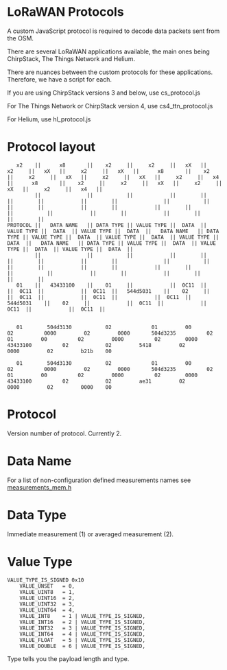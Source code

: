 LoRaWAN Protocols
============

A custom JavaScript protocol is required to decode
data packets sent from the OSM.

There are several LoRaWAN applications available,
the main ones being ChirpStack, The Things Network
and Helium.

There are nuances between the custom protocols
for these applications. Therefore, we have
a script for each.

If you are using ChirpStack versions 3 and below, use cs_protocol.js

For The Things Network or ChirpStack version 4, use cs4_ttn_protocol.js

For Helium, use hl_protocol.js


Protocol layout
===============

       x2    ||      x8       ||    x2     ||     x2     ||   xX   ||     x2     ||   xX   ||     x2     ||   xX   ||      x8       ||    x2     ||     x2     ||   xX   ||     x2     ||   xX   ||     x2     ||   x4   ||      x8       ||    x2     ||     x2     ||   xX   ||     x2     ||   xX   ||     x2     ||   x4   ||
             ||               ||           ||            ||        ||            ||        ||            ||        ||               ||           ||            ||        ||            ||        ||            ||        ||               ||           ||            ||        ||            ||        ||            ||        ||
    PROTOCOL ||   DATA NAME   || DATA TYPE || VALUE TYPE ||  DATA  || VALUE TYPE ||  DATA  || VALUE TYPE ||  DATA  ||   DATA NAME   || DATA TYPE || VALUE TYPE ||  DATA  || VALUE TYPE ||  DATA  || VALUE TYPE ||  DATA  ||   DATA NAME   || DATA TYPE || VALUE TYPE ||  DATA  || VALUE TYPE ||  DATA  || VALUE TYPE ||  DATA  ||
             ||               ||           ||            ||        ||            ||        ||            ||        ||               ||           ||            ||        ||            ||        ||            ||        ||               ||           ||            ||        ||            ||        ||            ||        ||
       01    ||   43433100    ||    01     ||            ||  0C11  ||            ||  0C11  ||            ||  0C11  ||   544d5031    ||    02     ||            ||  0C11  ||            ||  0C11  ||            ||  0C11  ||   544d5031    ||    02     ||            ||  0C11  ||            ||  0C11  ||            ||  0C11  ||


       01        504d3130           02             01         00         02          0000         02         0000       504d3235          02             01         00          02         0000          02        0000       43433100          02            02         5418         02         0000         02         b21b    00

       01        504d3130           02             01         00         02          0000         02         0000       504d3235          02             01         00          02         0000          02        0000       43433100          02            02         ae31         02         0000         02         0000    00


Protocol
========
Version number of protocol. Currently 2.


Data Name
=========
For a list of non-configuration defined measurements names see  [measurements_mem.h](../../core/include/measurements_mem.h)

Data Type
=========
   Immediate measurement (1) or averaged measurement (2).

Value Type
==========

    VALUE_TYPE_IS_SIGNED 0x10
        VALUE_UNSET   = 0,
        VALUE_UINT8   = 1,
        VALUE_UINT16  = 2,
        VALUE_UINT32  = 3,
        VALUE_UINT64  = 4,
        VALUE_INT8    = 1 | VALUE_TYPE_IS_SIGNED,
        VALUE_INT16   = 2 | VALUE_TYPE_IS_SIGNED,
        VALUE_INT32   = 3 | VALUE_TYPE_IS_SIGNED,
        VALUE_INT64   = 4 | VALUE_TYPE_IS_SIGNED,
        VALUE_FLOAT   = 5 | VALUE_TYPE_IS_SIGNED,
        VALUE_DOUBLE  = 6 | VALUE_TYPE_IS_SIGNED,

   Type tells you the payload length and type.
